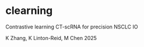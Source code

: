 # clearning
Contrastive learning CT-scRNA for precision NSCLC IO

K Zhang, K Linton-Reid, M Chen 2025
